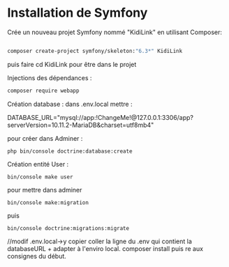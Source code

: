 # Installation de Symfony

Crée un nouveau projet Symfony nommé "KidiLink" en utilisant Composer:

```bash

composer create-project symfony/skeleton:"6.3*" KidiLink

```

puis faire cd KidiLink pour être dans le projet

Injections des dépendances : 

```bash
composer require webapp
```

Création database : dans .env.local mettre :

DATABASE_URL="mysql://app:!ChangeMe!@127.0.0.1:3306/app?serverVersion=10.11.2-MariaDB&charset=utf8mb4"

pour créer dans Adminer :

```
php bin/console doctrine:database:create
```

Création entité User : 

```
bin/console make user 
```

pour mettre dans adminer

```
bin/console make:migration
```

puis

```
bin/console doctrine:migrations:migrate
```
//modif .env.local->y copier coller la ligne du .env qui contient la databaseURL + adapter à l'enviro local.
composer install
puis re aux consignes du début.
